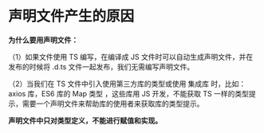 # 声明文件产生的原因

**为什么要用声明文件：**

（1）如果文件使用 TS 编写，在编译成 JS 文件时可以自动生成声明文件，并在发布的时候将 .d.ts 文件一起发布，我们无需编写声明文件。

（2）当我们在 TS 文件中引入使用第三方库的类型或使用 集成库 时，比如：axios 库，ES6 库的 Map 类型 ，这些库用 JS 开发，不能获取 TS 一样的类型提示，需要一个声明文件来帮助库的使用者来获取库的类型提示。

**声明文件中只对类型定义，不能进行赋值和实现。**
